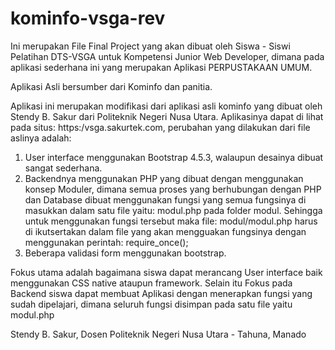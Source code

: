 # kominfo-vsga-rev
Ini merupakan File Final Project yang akan dibuat oleh Siswa - Siswi Pelatihan DTS-VSGA untuk Kompetensi Junior Web Developer, dimana pada aplikasi sederhana ini yang merupakan Aplikasi PERPUSTAKAAN UMUM.

Aplikasi Asli bersumber dari Kominfo dan panitia.

Aplikasi ini merupakan modifikasi dari aplikasi asli kominfo yang dibuat oleh Stendy B. Sakur dari Politeknik Negeri Nusa Utara.
Aplikasinya dapat di lihat pada situs: https:/vsga.sakurtek.com, perubahan yang dilakukan dari file aslinya adalah:
1. User interface menggunakan Bootstrap 4.5.3, walaupun desainya dibuat sangat sederhana.
2. Backendnya menggunakan PHP yang dibuat dengan menggunakan konsep Moduler, dimana semua proses yang berhubungan dengan PHP dan Database dibuat menggunakan fungsi yang semua fungsinya di masukkan dalam satu file yaitu: modul.php pada folder modul. Sehingga untuk menggunakan fungsi tersebut maka file: modul/modul.php harus di ikutsertakan dalam file yang akan mengguakan fungsinya dengan menggunakan perintah: require_once(); 
3. Beberapa validasi form menggunakan bootstrap.

Fokus utama adalah bagaimana siswa dapat merancang User interface baik menggunakan CSS native ataupun framework. Selain itu Fokus pada Backend siswa dapat membuat Aplikasi dengan menerapkan fungsi yang sudah dipelajari, dimana seluruh fungsi disimpan pada satu file yaitu modul.php

Stendy B. Sakur,
Dosen Politeknik Negeri Nusa Utara - Tahuna, Manado
